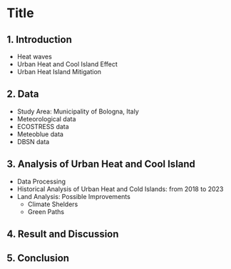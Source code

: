 # Title

## 1. Introduction
  - Heat waves
  - Urban Heat and Cool Island Effect
  - Urban Heat Island Mitigation


## 2. Data 
  - Study Area: Municipality of Bologna, Italy
  - Meteorological data
  - ECOSTRESS data
  - Meteoblue data
  - DBSN data

## 3. Analysis of Urban Heat and Cool Island
  - Data Processing
  - Historical Analysis of Urban Heat and Cold Islands: from 2018 to 2023
  - Land Analysis: Possible Improvements 
    - Climate Shelders
    - Green Paths
      
## 4. Result and Discussion

## 5. Conclusion






